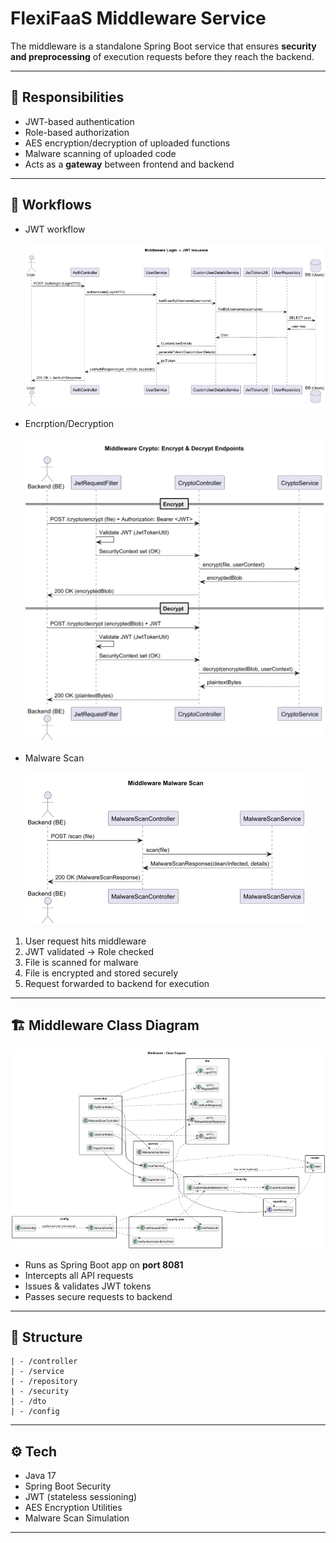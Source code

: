 # FlexiFaaS Middleware Service

The middleware is a standalone Spring Boot service that ensures **security and preprocessing** of execution requests before they reach the backend.

---

## 🔐 Responsibilities

- JWT-based authentication
- Role-based authorization
- AES encryption/decryption of uploaded functions
- Malware scanning of uploaded code
- Acts as a **gateway** between frontend and backend

---

## 🔄 Workflows

- JWT workflow

  ![Middleware JWT Workflow](../docs/middleware-jwt-auth-sequence.png)

- Encrption/Decryption

  ![Middleware Encryption/Decryption Workflow](../docs/middleware-encry-decrypt-sequence.png)

- Malware Scan

  ![Middleware Malware scan Workflow](../docs/middleware-malwarescan-sequence.png)

1. User request hits middleware
2. JWT validated → Role checked
3. File is scanned for malware
4. File is encrypted and stored securely
5. Request forwarded to backend for execution

---

## 🏗️ Middleware Class Diagram

![Middleware Class Diagram](../docs/middlware-class-diagram.png)

- Runs as Spring Boot app on **port 8081**
- Intercepts all API requests
- Issues & validates JWT tokens
- Passes secure requests to backend

---

## 📂 Structure

```
| - /controller
| - /service
| - /repository
| - /security
| - /dto
| - /config

```

---

## ⚙️ Tech

- Java 17
- Spring Boot Security
- JWT (stateless sessioning)
- AES Encryption Utilities
- Malware Scan Simulation

---
